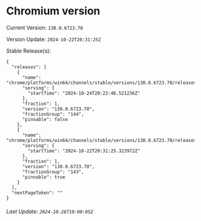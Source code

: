 # Chromium version

Current Version: `130.0.6723.70`

Version Update: `2024-10-22T20:31:25Z`

Stable Release(s):
```
{
  "releases": [
    {
      "name": "chrome/platforms/win64/channels/stable/versions/130.0.6723.70/releases/1729801366",
      "serving": {
        "startTime": "2024-10-24T20:22:46.521236Z"
      },
      "fraction": 1,
      "version": "130.0.6723.70",
      "fractionGroup": "144",
      "pinnable": false
    },
    {
      "name": "chrome/platforms/win64/channels/stable/versions/130.0.6723.70/releases/1729629085",
      "serving": {
        "startTime": "2024-10-22T20:31:25.323972Z"
      },
      "fraction": 1,
      "version": "130.0.6723.70",
      "fractionGroup": "143",
      "pinnable": true
    }
  ],
  "nextPageToken": ""
}
```

###### Last Update: `2024-10-26T10:00:05Z`
        